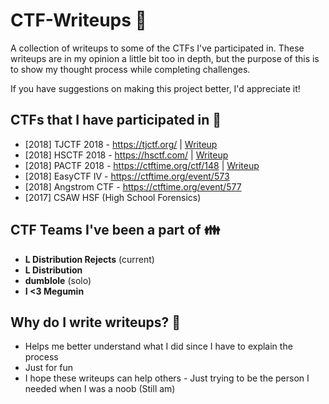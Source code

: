 # CTF-Writeups :checkered_flag:

A collection of writeups to some of the CTFs I've participated in. These writeups are in my opinion a little bit too in depth, but the purpose of this is to show my thought process while completing challenges.

If you have suggestions on making this project better, I'd appreciate it!

## **CTFs that I have participated in :raising_hand:**

- [2018] TJCTF 2018 - https://tjctf.org/ | [Writeup](https://github.com/dumblole/CTF-Writeups/tree/master/TJCTF-2018)
- [2018] HSCTF 2018 - https://hsctf.com/ | [Writeup](https://github.com/dumblole/CTF-Writeups/tree/master/HSCTF-2018)
- [2018] PACTF 2018 - https://ctftime.org/ctf/148 | [Writeup](https://github.com/dumblole/CTF-Writeups/tree/master/PACTF-2018)
- [2018] EasyCTF IV - https://ctftime.org/event/573
- [2018] Angstrom CTF - https://ctftime.org/event/577
- [2017] CSAW HSF (High School Forensics)

## **CTF Teams I've been a part of :family:**

- **L Distribution Rejects** (current)
- **L Distribution**
- **dumblole** (solo)
- **I <3 Megumin**

## Why do I write writeups? 👏

- Helps me better understand what I did since I have to explain the process
- Just for fun
- I hope these writeups can help others - Just trying to be the person I needed when I was a noob (Still am)

